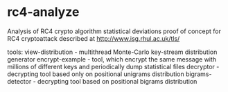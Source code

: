 rc4-analyze
===========

Analysis of RC4 crypto algorithm statistical deviations
proof of concept for RC4 cryptoattack described at http://www.isg.rhul.ac.uk/tls/

tools:
    view-distribution - multithread Monte-Carlo key-stream distribution generator
    encrypt-example   - tool, which encrypt the same message with millions of different keys and periodically dump statistical files 
    decryptor         - decrypting tool based only on positional unigrams distribution
    bigrams-detector  - decrypting tool based on positional bigrams distribution
